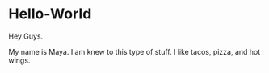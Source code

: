 # Hello-World

Hey Guys.

My name is Maya. I am knew to this type of stuff.
I like tacos, pizza, and hot wings.
